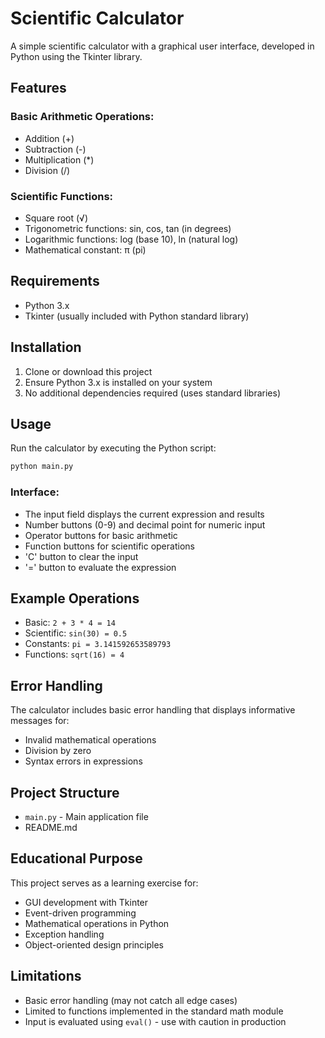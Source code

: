 # Scientific Calculator

A simple scientific calculator with a graphical user interface, developed in Python using the Tkinter library.

## Features

### Basic Arithmetic Operations:
- Addition (+)
- Subtraction (-)
- Multiplication (*)
- Division (/)

### Scientific Functions:
- Square root (√)
- Trigonometric functions: sin, cos, tan (in degrees)
- Logarithmic functions: log (base 10), ln (natural log)
- Mathematical constant: π (pi)

## Requirements

- Python 3.x
- Tkinter (usually included with Python standard library)

## Installation

1. Clone or download this project
2. Ensure Python 3.x is installed on your system
3. No additional dependencies required (uses standard libraries)

## Usage

Run the calculator by executing the Python script:

```bash
python main.py
```

### Interface:
- The input field displays the current expression and results
- Number buttons (0-9) and decimal point for numeric input
- Operator buttons for basic arithmetic
- Function buttons for scientific operations
- 'C' button to clear the input
- '=' button to evaluate the expression

## Example Operations

- Basic: `2 + 3 * 4 = 14`
- Scientific: `sin(30) = 0.5`
- Constants: `pi = 3.141592653589793`
- Functions: `sqrt(16) = 4`

## Error Handling

The calculator includes basic error handling that displays informative messages for:
- Invalid mathematical operations
- Division by zero
- Syntax errors in expressions

## Project Structure

- `main.py` - Main application file
- README.md

## Educational Purpose

This project serves as a learning exercise for:
- GUI development with Tkinter
- Event-driven programming
- Mathematical operations in Python
- Exception handling
- Object-oriented design principles

## Limitations

- Basic error handling (may not catch all edge cases)
- Limited to functions implemented in the standard math module
- Input is evaluated using `eval()` - use with caution in production

